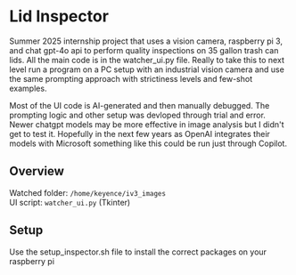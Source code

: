 # Lid Inspector
Summer 2025 internship project that uses a vision camera, raspberry pi 3, and chat gpt-4o api to perform quality inspections on 35 gallon trash can lids.
All the main code is in the watcher_ui.py file. Really to take this to next level run a program on a PC setup with an industrial vision camera and use the same prompting approach with strictiness levels and few-shot examples.

Most of the UI code is AI-generated and then manually debugged. The prompting logic and other setup was devloped through trial and error. Newer chatgpt models may be more effective in image analysis but I didn't get to test it. Hopefully in the next few years as OpenAI integrates their models with Microsoft something like this could be run just through Copilot.

## Overview
Watched folder: `/home/keyence/iv3_images`  
UI script: `watcher_ui.py` (Tkinter)  

## Setup
Use the setup_inspector.sh file to install the correct packages on your raspberry pi
